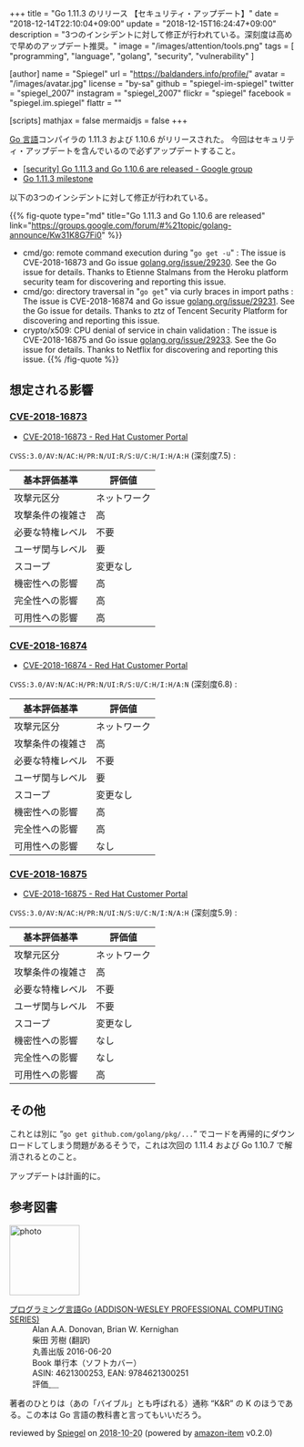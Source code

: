 +++
title = "Go 1.11.3 のリリース 【セキュリティ・アップデート】"
date = "2018-12-14T22:10:04+09:00"
update = "2018-12-15T16:24:47+09:00"
description = "3つのインシデントに対して修正が行われている。深刻度は高めで早めのアップデート推奨。"
image = "/images/attention/tools.png"
tags  = [ "programming", "language", "golang", "security", "vulnerability" ]

[author]
  name      = "Spiegel"
  url       = "https://baldanders.info/profile/"
  avatar    = "/images/avatar.jpg"
  license   = "by-sa"
  github    = "spiegel-im-spiegel"
  twitter   = "spiegel_2007"
  instagram = "spiegel_2007"
  flickr    = "spiegel"
  facebook  = "spiegel.im.spiegel"
  flattr    = ""

[scripts]
  mathjax = false
  mermaidjs = false
+++

[Go 言語]コンパイラの 1.11.3 および 1.10.6 がリリースされた。
今回はセキュリティ・アップデートを含んでいるので必ずアップデートすること。

- [[security] Go 1.11.3 and Go 1.10.6 are released - Google group](https://groups.google.com/forum/#%21topic/golang-announce/Kw31K8G7Fi0)
- [Go 1.11.3 milestone](https://github.com/golang/go/issues?q=milestone%3AGo1.11.3)

以下の3つのインシデントに対して修正が行われている。

{{% fig-quote type="md" title="Go 1.11.3 and Go 1.10.6 are released" link="https://groups.google.com/forum/#%21topic/golang-announce/Kw31K8G7Fi0" %}}
- cmd/go: remote command execution during "`go get -u`" : The issue is CVE-2018-16873 and Go issue [golang.org/issue/29230](https://golang.org/issue/29230). See the Go issue for details. Thanks to Etienne Stalmans from the Heroku platform security team for discovering and reporting this issue.
- cmd/go: directory traversal in "`go get`" via curly braces in import paths : The issue is CVE-2018-16874 and Go issue [golang.org/issue/29231](https://golang.org/issue/29231). See the Go issue for details. Thanks to ztz of Tencent Security Platform for discovering and reporting this issue.
- crypto/x509: CPU denial of service in chain validation : The issue is CVE-2018-16875 and Go issue [golang.org/issue/29233](https://golang.org/issue/29233). See the Go issue for details. Thanks to Netflix for discovering and reporting this issue.
{{% /fig-quote %}}

## 想定される影響

### [CVE-2018-16873](https://nvd.nist.gov/vuln/detail/CVE-2018-16873)

- [CVE-2018-16873 - Red Hat Customer Portal](https://access.redhat.com/security/cve/cve-2018-16873) 

`CVSS:3.0/AV:N/AC:H/PR:N/UI:R/S:U/C:H/I:H/A:H` (深刻度7.5) : 

| 基本評価基準     | 評価値       |
| ---------------- | ------------ |
| 攻撃元区分       | ネットワーク |
| 攻撃条件の複雑さ | 高           |
| 必要な特権レベル | 不要         |
| ユーザ関与レベル | 要           |
| スコープ         | 変更なし     |
| 機密性への影響   | 高           |
| 完全性への影響   | 高           |
| 可用性への影響   | 高           |

### [CVE-2018-16874](https://nvd.nist.gov/vuln/detail/CVE-2018-16874)

- [CVE-2018-16874 - Red Hat Customer Portal](https://access.redhat.com/security/cve/cve-2018-16874)

`CVSS:3.0/AV:N/AC:H/PR:N/UI:R/S:U/C:H/I:H/A:N` (深刻度6.8) : 

| 基本評価基準     | 評価値       |
| ---------------- | ------------ |
| 攻撃元区分       | ネットワーク |
| 攻撃条件の複雑さ | 高           |
| 必要な特権レベル | 不要         |
| ユーザ関与レベル | 要           |
| スコープ         | 変更なし     |
| 機密性への影響   | 高           |
| 完全性への影響   | 高           |
| 可用性への影響   | なし         |

### [CVE-2018-16875](https://nvd.nist.gov/vuln/detail/CVE-2018-16875)

- [CVE-2018-16875 - Red Hat Customer Portal](https://access.redhat.com/security/cve/cve-2018-16875)

`CVSS:3.0/AV:N/AC:H/PR:N/UI:N/S:U/C:N/I:N/A:H` (深刻度5.9) : 

| 基本評価基準     | 評価値       |
| ---------------- | ------------ |
| 攻撃元区分       | ネットワーク |
| 攻撃条件の複雑さ | 高           |
| 必要な特権レベル | 不要         |
| ユーザ関与レベル | 不要         |
| スコープ         | 変更なし     |
| 機密性への影響   | なし         |
| 完全性への影響   | なし         |
| 可用性への影響   | 高           |

## その他

これとは別に “`go get github.com/golang/pkg/...`” でコードを再帰的にダウンロードしてしまう問題があるそうで，これは次回の 1.11.4 および Go 1.10.7 で解消されるとのこと。

アップデートは計画的に。

[Go 言語]: https://golang.org/ "The Go Programming Language"

## 参考図書

<div class="hreview">
  <div class="photo"><a class="item url" href="https://www.amazon.co.jp/%E3%83%97%E3%83%AD%E3%82%B0%E3%83%A9%E3%83%9F%E3%83%B3%E3%82%B0%E8%A8%80%E8%AA%9EGo-ADDISON-WESLEY-PROFESSIONAL-COMPUTING-Donovan/dp/4621300253?SubscriptionId=AKIAJYVUJ3DMTLAECTHA&tag=baldandersinf-22&linkCode=xm2&camp=2025&creative=165953&creativeASIN=4621300253"><img src="https://images-fe.ssl-images-amazon.com/images/I/41meaSLNFfL._SL160_.jpg" width="123" alt="photo"></a></div>
  <dl class="fn">
    <dt><a href="https://www.amazon.co.jp/%E3%83%97%E3%83%AD%E3%82%B0%E3%83%A9%E3%83%9F%E3%83%B3%E3%82%B0%E8%A8%80%E8%AA%9EGo-ADDISON-WESLEY-PROFESSIONAL-COMPUTING-Donovan/dp/4621300253?SubscriptionId=AKIAJYVUJ3DMTLAECTHA&tag=baldandersinf-22&linkCode=xm2&camp=2025&creative=165953&creativeASIN=4621300253">プログラミング言語Go (ADDISON-WESLEY PROFESSIONAL COMPUTING SERIES)</a></dt>
	<dd>Alan A.A. Donovan, Brian W. Kernighan</dd>
	<dd>柴田 芳樹 (翻訳)</dd>
    <dd>丸善出版 2016-06-20</dd>
    <dd>Book 単行本（ソフトカバー）</dd>
    <dd>ASIN: 4621300253, EAN: 9784621300251</dd>
    <dd>評価<abbr class="rating fa-sm" title="5">&nbsp;<i class="fas fa-star"></i>&nbsp;<i class="fas fa-star"></i>&nbsp;<i class="fas fa-star"></i>&nbsp;<i class="fas fa-star"></i>&nbsp;<i class="fas fa-star"></i></abbr></dd>
  </dl>
  <p class="description">著者のひとりは（あの「バイブル」とも呼ばれる）通称 “K&amp;R” の K のほうである。この本は Go 言語の教科書と言ってもいいだろう。</p>
  <p class="powered-by" >reviewed by <a href='#maker' class='reviewer'>Spiegel</a> on <abbr class="dtreviewed" title="2018-10-20">2018-10-20</abbr> (powered by <a href="https://github.com/spiegel-im-spiegel/amazon-item" >amazon-item</a> v0.2.0)</p>
</div>
